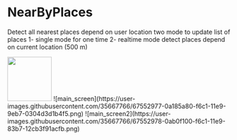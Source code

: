 # NearByPlaces
Detect all nearest places depend on user location
two mode to update list of places
  1- single mode for one time 
  2- realtime mode detect places depend on current location (500 m) 

<img src="https://user-images.githubusercontent.com/35667766/67552979-0ab0f100-f6c1-11e9-9aef-f4ed1800f0b7.png" width="100" height="100"/>
![main_screen](https://user-images.githubusercontent.com/35667766/67552977-0a185a80-f6c1-11e9-9eb7-0304d3d1b4f5.png)
![main_screen2](https://user-images.githubusercontent.com/35667766/67552978-0ab0f100-f6c1-11e9-83b7-12cb3f91acfb.png)

